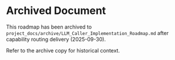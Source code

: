 # Archived Document

This roadmap has been archived to `project_docs/archive/LLM_Caller_Implementation_Roadmap.md` after capability routing delivery (2025-09-30).

Refer to the archive copy for historical context.

